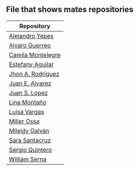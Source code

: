 ## File that shows mates repositories

|Repository|
|----------|
|[Alejandro Yepes](https://github.com/lexoye/frontend-bootcamp)|
|[Alvaro Guerreo](https://github.com/alvarojguerrero/bootcamp-frontend)
|[Camila Montelegre](https://github.com/camimontealegre/bootcamp-frontend)
|[Estefany Aguilar](https://github.com/teffcode/BOOTCAMP_FRONTEND)
|[Jhon A. Rodriguez](https://github.com/slimshady060/bootcam-frontend)
|[Juan E. Alvarez](https://github.com/juannestebann1/bootcamp-frontend)
|[Juan S. Lopez](https://github.com/sebastian77790/frontend-bootcamp)
|[Lina Montaño](https://github.com/linamontano/FrontEnd_BootCamp)
|[Luisa Vargas](https://github.com/luiivg9410/frontend-bootcamp)
|[Miller Ossa](https://github.com/millerOZ/bootcamp-frontend)
|[Mileidy Galván](https://github.com/Mileidy25/FrontEnd-Bootcamp)
|[Sara Santacruz](https://github.com/SaraIsabelSantacruz/bootcamp-frontend)
|[Sergio Quintero](https://github.com/checho221/frontend-bootcamp)
|[William Serna](https://github.com/wsernalaverde/frontend-bootcamp)
